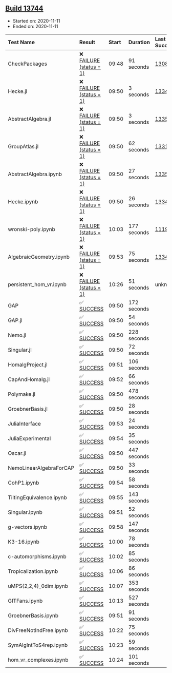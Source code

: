 ## [Build 13744](https://oscarci.mathematik.uni-kl.de/job/oscar/13744/)

* Started on: 2020-11-11
* Ended on: 2020-11-11

| Test Name    | Result | Start | Duration | Last Success | First Failure |
|:-------------|:-------|:------|:---------|:-------------|:--------------|
| CheckPackages | ❌ [FAILURE (status = 1)](https://oscarci.mathematik.uni-kl.de/job/oscar/13744/artifact/logs/build-13744/CheckPackages.log) | 09:48 | 91 seconds | [13085](https://oscarci.mathematik.uni-kl.de/job/oscar/13085/) | [13086](https://oscarci.mathematik.uni-kl.de/job/oscar/13086/) |
| Hecke.jl | ❌ [FAILURE (status = 1)](https://oscarci.mathematik.uni-kl.de/job/oscar/13744/artifact/logs/build-13744/Hecke.jl.log) | 09:50 | 3 seconds | [13341](https://oscarci.mathematik.uni-kl.de/job/oscar/13341/) | [13342](https://oscarci.mathematik.uni-kl.de/job/oscar/13342/) |
| AbstractAlgebra.jl | ❌ [FAILURE (status = 1)](https://oscarci.mathematik.uni-kl.de/job/oscar/13744/artifact/logs/build-13744/AbstractAlgebra.jl.log) | 09:50 | 3 seconds | [13355](https://oscarci.mathematik.uni-kl.de/job/oscar/13355/) | [13356](https://oscarci.mathematik.uni-kl.de/job/oscar/13356/) |
| GroupAtlas.jl | ❌ [FAILURE (status = 1)](https://oscarci.mathematik.uni-kl.de/job/oscar/13744/artifact/logs/build-13744/GroupAtlas.jl.log) | 09:50 | 62 seconds | [13311](https://oscarci.mathematik.uni-kl.de/job/oscar/13311/) | [13312](https://oscarci.mathematik.uni-kl.de/job/oscar/13312/) |
| AbstractAlgebra.ipynb | ❌ [FAILURE (status = 1)](https://oscarci.mathematik.uni-kl.de/job/oscar/13744/artifact/logs/build-13744/AbstractAlgebra.ipynb.log) | 09:50 | 27 seconds | [13355](https://oscarci.mathematik.uni-kl.de/job/oscar/13355/) | [13356](https://oscarci.mathematik.uni-kl.de/job/oscar/13356/) |
| Hecke.ipynb | ❌ [FAILURE (status = 1)](https://oscarci.mathematik.uni-kl.de/job/oscar/13744/artifact/logs/build-13744/Hecke.ipynb.log) | 09:50 | 26 seconds | [13341](https://oscarci.mathematik.uni-kl.de/job/oscar/13341/) | [13342](https://oscarci.mathematik.uni-kl.de/job/oscar/13342/) |
| wronski-poly.ipynb | ❌ [FAILURE (status = 1)](https://oscarci.mathematik.uni-kl.de/job/oscar/13744/artifact/logs/build-13744/wronski-poly.ipynb.log) | 10:03 | 177 seconds | [11192](https://oscarci.mathematik.uni-kl.de/job/oscar/11192/) | [11193](https://oscarci.mathematik.uni-kl.de/job/oscar/11193/) |
| AlgebraicGeometry.ipynb | ❌ [FAILURE (status = 1)](https://oscarci.mathematik.uni-kl.de/job/oscar/13744/artifact/logs/build-13744/AlgebraicGeometry.ipynb.log) | 09:53 | 75 seconds | [13341](https://oscarci.mathematik.uni-kl.de/job/oscar/13341/) | [13342](https://oscarci.mathematik.uni-kl.de/job/oscar/13342/) |
| persistent_hom_vr.ipynb | ❌ [FAILURE (status = 1)](https://oscarci.mathematik.uni-kl.de/job/oscar/13744/artifact/logs/build-13744/persistent_hom_vr.ipynb.log) | 10:26 | 51 seconds | unknown | unknown |
| GAP | ✅ [SUCCESS](https://oscarci.mathematik.uni-kl.de/job/oscar/13744/artifact/logs/build-13744/GAP.log) | 09:50 | 172 seconds |  |  |
| GAP.jl | ✅ [SUCCESS](https://oscarci.mathematik.uni-kl.de/job/oscar/13744/artifact/logs/build-13744/GAP.jl.log) | 09:50 | 54 seconds |  |  |
| Nemo.jl | ✅ [SUCCESS](https://oscarci.mathematik.uni-kl.de/job/oscar/13744/artifact/logs/build-13744/Nemo.jl.log) | 09:50 | 228 seconds |  |  |
| Singular.jl | ✅ [SUCCESS](https://oscarci.mathematik.uni-kl.de/job/oscar/13744/artifact/logs/build-13744/Singular.jl.log) | 09:50 | 72 seconds |  |  |
| HomalgProject.jl | ✅ [SUCCESS](https://oscarci.mathematik.uni-kl.de/job/oscar/13744/artifact/logs/build-13744/HomalgProject.jl.log) | 09:51 | 106 seconds |  |  |
| CapAndHomalg.jl | ✅ [SUCCESS](https://oscarci.mathematik.uni-kl.de/job/oscar/13744/artifact/logs/build-13744/CapAndHomalg.jl.log) | 09:52 | 66 seconds |  |  |
| Polymake.jl | ✅ [SUCCESS](https://oscarci.mathematik.uni-kl.de/job/oscar/13744/artifact/logs/build-13744/Polymake.jl.log) | 09:50 | 478 seconds |  |  |
| GroebnerBasis.jl | ✅ [SUCCESS](https://oscarci.mathematik.uni-kl.de/job/oscar/13744/artifact/logs/build-13744/GroebnerBasis.jl.log) | 09:50 | 28 seconds |  |  |
| JuliaInterface | ✅ [SUCCESS](https://oscarci.mathematik.uni-kl.de/job/oscar/13744/artifact/logs/build-13744/JuliaInterface.log) | 09:53 | 24 seconds |  |  |
| JuliaExperimental | ✅ [SUCCESS](https://oscarci.mathematik.uni-kl.de/job/oscar/13744/artifact/logs/build-13744/JuliaExperimental.log) | 09:54 | 35 seconds |  |  |
| Oscar.jl | ✅ [SUCCESS](https://oscarci.mathematik.uni-kl.de/job/oscar/13744/artifact/logs/build-13744/Oscar.jl.log) | 09:50 | 447 seconds |  |  |
| NemoLinearAlgebraForCAP | ✅ [SUCCESS](https://oscarci.mathematik.uni-kl.de/job/oscar/13744/artifact/logs/build-13744/NemoLinearAlgebraForCAP.log) | 09:50 | 33 seconds |  |  |
| CohP1.ipynb | ✅ [SUCCESS](https://oscarci.mathematik.uni-kl.de/job/oscar/13744/artifact/logs/build-13744/CohP1.ipynb.log) | 09:54 | 58 seconds |  |  |
| TiltingEquivalence.ipynb | ✅ [SUCCESS](https://oscarci.mathematik.uni-kl.de/job/oscar/13744/artifact/logs/build-13744/TiltingEquivalence.ipynb.log) | 09:55 | 143 seconds |  |  |
| Singular.ipynb | ✅ [SUCCESS](https://oscarci.mathematik.uni-kl.de/job/oscar/13744/artifact/logs/build-13744/Singular.ipynb.log) | 09:51 | 52 seconds |  |  |
| g-vectors.ipynb | ✅ [SUCCESS](https://oscarci.mathematik.uni-kl.de/job/oscar/13744/artifact/logs/build-13744/g-vectors.ipynb.log) | 09:58 | 147 seconds |  |  |
| K3-16.ipynb | ✅ [SUCCESS](https://oscarci.mathematik.uni-kl.de/job/oscar/13744/artifact/logs/build-13744/K3-16.ipynb.log) | 10:00 | 78 seconds |  |  |
| c-automorphisms.ipynb | ✅ [SUCCESS](https://oscarci.mathematik.uni-kl.de/job/oscar/13744/artifact/logs/build-13744/c-automorphisms.ipynb.log) | 10:02 | 85 seconds |  |  |
| Tropicalization.ipynb | ✅ [SUCCESS](https://oscarci.mathematik.uni-kl.de/job/oscar/13744/artifact/logs/build-13744/Tropicalization.ipynb.log) | 10:06 | 86 seconds |  |  |
| uMPS(2,2,4)_0dim.ipynb | ✅ [SUCCESS](https://oscarci.mathematik.uni-kl.de/job/oscar/13744/artifact/logs/build-13744/uMPS-2-2-4-_0dim.ipynb.log) | 10:07 | 353 seconds |  |  |
| GITFans.ipynb | ✅ [SUCCESS](https://oscarci.mathematik.uni-kl.de/job/oscar/13744/artifact/logs/build-13744/GITFans.ipynb.log) | 10:13 | 527 seconds |  |  |
| GroebnerBasis.ipynb | ✅ [SUCCESS](https://oscarci.mathematik.uni-kl.de/job/oscar/13744/artifact/logs/build-13744/GroebnerBasis.ipynb.log) | 09:51 | 91 seconds |  |  |
| DivFreeNotIndFree.ipynb | ✅ [SUCCESS](https://oscarci.mathematik.uni-kl.de/job/oscar/13744/artifact/logs/build-13744/DivFreeNotIndFree.ipynb.log) | 10:22 | 75 seconds |  |  |
| SymAlgIntToS4rep.ipynb | ✅ [SUCCESS](https://oscarci.mathematik.uni-kl.de/job/oscar/13744/artifact/logs/build-13744/SymAlgIntToS4rep.ipynb.log) | 10:23 | 59 seconds |  |  |
| hom_vr_complexes.ipynb | ✅ [SUCCESS](https://oscarci.mathematik.uni-kl.de/job/oscar/13744/artifact/logs/build-13744/hom_vr_complexes.ipynb.log) | 10:24 | 101 seconds |  |  |
